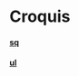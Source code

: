 # Croquis

#### [sq](https://ngc6720.github.io/croquis/sq/)
#### [ul](https://ngc6720.github.io/croquis/ul/)
